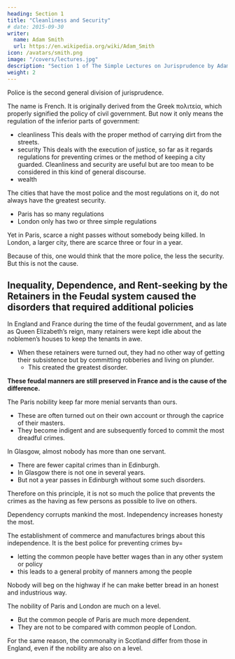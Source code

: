 ```yaml
---
heading: Section 1
title: "Cleanliness and Security"
# date: 2015-09-30
writer:
  name: Adam Smith
  url: https://en.wikipedia.org/wiki/Adam_Smith
icon: /avatars/smith.png
image: "/covers/lectures.jpg"
description: "Section 1 of The Simple Lectures on Jurisprudence by Adam Smith"
weight: 2
---
```




Police is the second general division of jurisprudence.

The name is French. It is originally derived from the Greek πολιτεία, which properly signified the policy of civil government. But now it only means the regulation of the inferior parts of government:
- cleanliness
  This deals with the proper method of carrying dirt from the streets.
- security
  This deals with the execution of justice, so far as it regards regulations for preventing crimes or the method of keeping a city guarded. Cleanliness and security are useful but are too mean to be considered in this kind of general discourse.
- wealth
<!-- cheapness or plenty. -->

The cities that have the most police and the most regulations on it, do not always have the greatest security.
- Paris has so many regulations
- London only has two or three simple regulations

Yet in Paris, scarce a night passes without somebody being killed. In London, a larger city, there are scarce three or four in a year.

Because of this, one would think that the more police, the less the security. But this is not the cause.


## Inequality, Dependence, and Rent-seeking by the Retainers in the Feudal system caused the disorders that required additional policies

In England and France during the time of the feudal government, and as late as Queen Elizabeth’s reign, many retainers were kept idle about the noblemen’s houses to keep the tenants in awe.
- When these retainers were turned out, they had no other way of getting their subsistence but by committing robberies and living on plunder.
  - This created the greatest disorder.

**These feudal manners are still preserved in France and is the cause of the difference.**

The Paris nobility keep far more menial servants than ours.
- These are often turned out on their own account or through the caprice of their masters.
- They become indigent and are subsequently forced to commit the most dreadful crimes.

In Glasgow, almost nobody has more than one servant.
- There are fewer capital crimes than in Edinburgh.
- In Glasgow there is not one in several years.
- But not a year passes in Edinburgh without some such disorders.

Therefore on this principle, it is not so much the police that prevents the crimes as the having as few persons as possible to live on others.

Dependency corrupts mankind the most. Independency increases honesty the most.

The establishment of commerce and manufactures brings about this independence. It is the best police for preventing crimes by= 
- letting the common people have better wages than in any other system or policy
- this leads to a general probity of manners among the people
  
Nobody will beg on the highway if he can make better bread in an honest and industrious way. 

The nobility of Paris and London are much on a level.
- But the common people of Paris are much more dependent. 
- They are not to be compared with common people of London.

For the same reason, the commonalty in Scotland differ from those in England, even if the nobility are also on a level.
